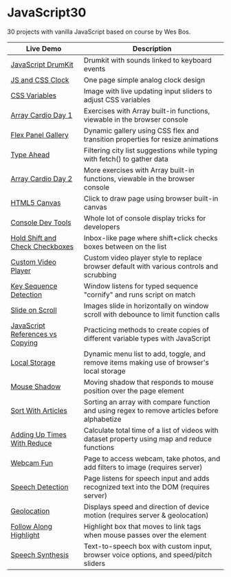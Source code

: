 # JavaScript30

30 projects with vanilla JavaScript based on course by Wes Bos.

|Live Demo |Description |
|---|---|
|[JavaScript DrumKit](https://tgstern.github.io/javascript30/01-JavaScriptDrumKit/)| Drumkit with sounds linked to keyboard events |
|[JS and CSS Clock](https://tgstern.github.io/javascript30/02-JSandCSSClock/)| One page simple analog clock design |
|[CSS Variables](https://tgstern.github.io/javascript30/03-CSSVariables/)| Image with live updating input sliders to adjust CSS variables |
|[Array Cardio Day 1](https://tgstern.github.io/javascript30/04-ArrayCardioDay1/)| Exercises with Array built-in functions, viewable in the browser console |
|[Flex Panel Gallery](https://tgstern.github.io/javascript30/05-FlexPanelGallery/)| Dynamic gallery using CSS flex and transition properties for resize animations |
|[Type Ahead](https://tgstern.github.io/javascript30/06-TypeAhead/)| Filtering city list suggestions while typing with fetch() to gather data |
|[Array Cardio Day 2](https://tgstern.github.io/javascript30/07-ArrayCardioDay2/)| More exercises with Array built-in functions, viewable in the browser console |
|[HTML5 Canvas](https://tgstern.github.io/javascript30/08-FunwithHTML5Canvas/)| Click to draw page using browser built-in canvas |
|[Console Dev Tools](https://tgstern.github.io/javascript30/09-DevToolsDomination/)| Whole lot of console display tricks for developers |
|[Hold Shift and Check Checkboxes](https://tgstern.github.io/javascript30/10-HoldShiftandCheckCheckboxes/)| Inbox-like page where shift+click checks boxes between on the list |
|[Custom Video Player](https://tgstern.github.io/javascript30/11-CustomVideoPlayer/)| Custom video player style to replace browser default with various controls and scrubbing |
|[Key Sequence Detection](https://tgstern.github.io/javascript30/12-KeySequenceDetection/)| Window listens for typed sequence "cornify" and runs script on match |
|[Slide on Scroll](https://tgstern.github.io/javascript30/13-SlideOnScroll/)| Images slide in horizontally on window scroll with debounce to limit function calls |
|[JavaScript References vs Copying](https://tgstern.github.io/javascript30/14-JavaScriptReferencesVSCopying/)| Practicing methods to create copies of different variable types with JavaScript |
|[Local Storage](https://tgstern.github.io/javascript30/15-LocalStorage/)| Dynamic menu list to add, toggle, and remove items making use of browser's local storage |
|[Mouse Shadow](https://tgstern.github.io/javascript30/16-MouseMoveShadow/)| Moving shadow that responds to mouse position over the page element |
|[Sort With Articles](https://tgstern.github.io/javascript30/17-SortWithoutArticles/)| Sorting an array with compare function and using regex to remove articles before alphabetize |
|[Adding Up Times With Reduce](https://tgstern.github.io/javascript30/18-AddingUpTimeswithReduce/)| Calculate total time of a list of videos with dataset property using map and reduce functions |
|[Webcam Fun](https://github.com/tgstern/javascript30/tree/main/19-WebcamFun)| Page to access webcam, take photos, and add filters to image (requires server) |
|[Speech Detection](https://github.com/tgstern/javascript30/tree/main/20-SpeechDetection)| Page listens for speech input and adds recognized text into the DOM (requires server) |
|[Geolocation](https://github.com/tgstern/javascript30/tree/main/21-Geolocation)| Displays speed and direction of device motion (requires server & geolocation) |
|[Follow Along Highlight](https://github.com/tgstern/javascript30/tree/main/22-FollowAlongHighlight)| Highlight box that moves to link tags when mouse passes over the element |
|[Speech Synthesis](https://github.com/tgstern/javascript30/tree/main/23-SpeechSynthesis)| Text-to-speech box with custom input, browser voice options, and speed/pitch sliders |
